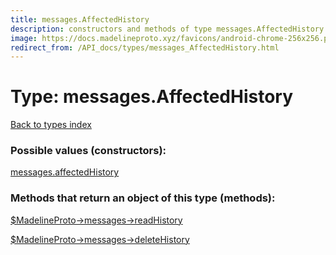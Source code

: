 ```yaml
---
title: messages.AffectedHistory
description: constructors and methods of type messages.AffectedHistory
image: https://docs.madelineproto.xyz/favicons/android-chrome-256x256.png
redirect_from: /API_docs/types/messages_AffectedHistory.html
---
```

# Type: messages.AffectedHistory  
[Back to types index](index.md)



### Possible values (constructors):

[messages.affectedHistory](../constructors/messages.affectedHistory.md)  



### Methods that return an object of this type (methods):

[$MadelineProto->messages->readHistory](../methods/messages.readHistory.md)  

[$MadelineProto->messages->deleteHistory](../methods/messages.deleteHistory.md)  



